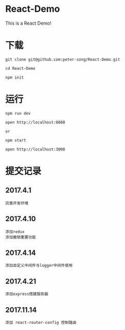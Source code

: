 # React-Demo
This is a React Demo!

# 下载

````
git clone git@github.com:peter-song/React-Demo.git

cd React-Demo

npm init
````

# 运行

````
npm run dev

open http://localhost:8080

or

npm start

open http://localhost:3000
````

# 提交记录

## 2017.4.1

```
完善开发环境
```

## 2017.4.10

```
添加redux
添加撤销重置功能
```

## 2017.4.14

```
添加自定义中间件与logger中间件使用
```

## 2017.4.21

```
添加express搭建服务器
```

## 2017.11.14

```
添加 react-router-config 控制路由
```